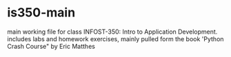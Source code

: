 # is350-main
main working file for class INFOST-350: Intro to Application Development. includes labs and homework exercises, mainly pulled form the book 'Python Crash Course" by Eric Matthes
